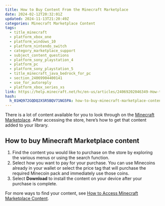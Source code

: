 ```yaml
---
title: How to Buy Content From the Minecraft Marketplace
date: 2024-02-12T20:32:01Z
updated: 2024-11-13T21:20:49Z
categories: Minecraft Marketplace Content
tags:
  - title_minecraft
  - platform_xbox_one
  - platform_windows_10
  - platform_nintendo_switch
  - category_marketplace_support
  - subject_content_questions
  - platform_sony_playstation_4
  - platform_pc
  - platform_sony_playstation_5
  - title_minecraft_java_bedrock_for_pc
  - section_24069904400141
  - use_for_autoreply
  - platform_xbox_series_xs
link: https://help.minecraft.net/hc/en-us/articles/24069202046349-How-to-Buy-Content-From-the-Minecraft-Marketplace
hash:
  h_01HQ972GQDQ2XSR5BQV71NG5PA: how-to-buy-minecraft-marketplace-content
---
```


There is a lot of content available for you to look through on the [Minecraft Marketplace](https://www.minecraft.net/en-us/marketplace). After accessing the store, here’s how to get that content added to your library.

## How to buy Minecraft Marketplace content

1.  Find the content you would like to purchase on the store by exploring the various menus or using the search function.
2.  Select how you want to pay for your purchase. You can use Minecoins already in your wallet or select the price tag that will purchase the required Minecoin pack and immediately use those coins.
3.  Select **Download** to install the content on your device after your purchase is complete.

For more ways to find your content, see [How to Access Minecraft Marketplace Content](./How-to-Access-Minecraft-Marketplace-Content.md).

